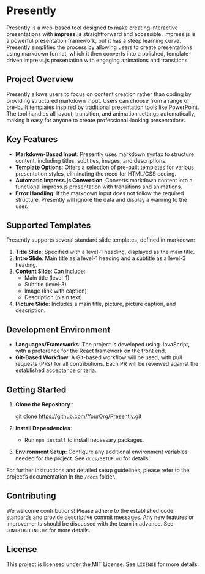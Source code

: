 Presently
=========

Presently is a web-based tool designed to make creating interactive presentations with **impress.js** straightforward and accessible. impress.js is a powerful presentation framework, but it has a steep learning curve. Presently simplifies the process by allowing users to create presentations using markdown format, which it then converts into a polished, template-driven impress.js presentation with engaging animations and transitions.

Project Overview
----------------

Presently allows users to focus on content creation rather than coding by providing structured markdown input. Users can choose from a range of pre-built templates inspired by traditional presentation tools like PowerPoint. The tool handles all layout, transition, and animation settings automatically, making it easy for anyone to create professional-looking presentations.

Key Features
------------

- **Markdown-Based Input**: Presently uses markdown syntax to structure content, including titles, subtitles, images, and descriptions.
- **Template Options**: Offers a selection of pre-built templates for various presentation styles, eliminating the need for HTML/CSS coding.
- **Automatic impress.js Conversion**: Converts markdown content into a functional impress.js presentation with transitions and animations.
- **Error Handling**: If the markdown input does not follow the required structure, Presently will ignore the data and display a warning to the user.

Supported Templates
-------------------

Presently supports several standard slide templates, defined in markdown:

1. **Title Slide**: Specified with a level-1 heading, displayed as the main title.
2. **Intro Slide**: Main title as a level-1 heading and a subtitle as a level-3 heading.
3. **Content Slide**: Can include:
   - Main title (level-1)
   - Subtitle (level-3)
   - Image (link with caption)
   - Description (plain text)
4. **Picture Slide**: Includes a main title, picture, picture caption, and description.

Development Environment
-----------------------

- **Languages/Frameworks**: The project is developed using JavaScript, with a preference for the React framework on the front end.
- **Git-Based Workflow**: A Git-based workflow will be used, with pull requests (PRs) for all contributions. Each PR will be reviewed against the established acceptance criteria.

Getting Started
---------------

1. **Clone the Repository**::

   git clone https://github.com/YourOrg/Presently.git

2. **Install Dependencies**:
   - Run ``npm install`` to install necessary packages.

3. **Environment Setup**: Configure any additional environment variables needed for the project. See `docs/SETUP.md` for details.

For further instructions and detailed setup guidelines, please refer to the project’s documentation in the `/docs` folder.

Contributing
------------

We welcome contributions! Please adhere to the established code standards and provide descriptive commit messages. Any new features or improvements should be discussed with the team in advance. See `CONTRIBUTING.md` for more details.

License
-------

This project is licensed under the MIT License. See `LICENSE` for more details.
